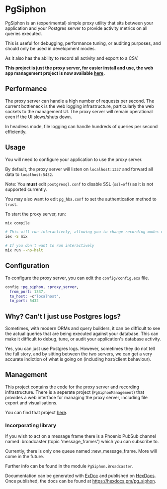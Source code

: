 # PgSiphon

PgSiphon is an (experimental) simple proxy utility that sits between your application and your Postgres server to provide activity metrics on all queries executed. 

This is useful for debugging, performance tuning, or auditing purposes, and should only be used in development modes.

As it also has the ability to record all activity and export to a CSV.

**This project is just the proxy server, for easier install and use, the web app management project is now available [here](http://www.github.com/williamthom-as/pg_siphon_management).**

## Performance

The proxy server can handle a high number of requests per second. The current bottleneck is the web logging infrastructure, particularly the web sockets to the management UI. The proxy server will remain operational even if the UI slows/shuts down.

In headless mode, file logging can handle hundreds of queries per second efficiently.

## Usage

You will need to configure your application to use the proxy server.

By default, the proxy server will listen on `localhost:1337` and forward all data to `localhost:5432`.

Note: You **must** edit `postgresql.conf` to disable SSL (`ssl=off`) as it is not supported currently.

You may also want to edit `pg_hba.conf` to set the authentication method to `trust`.

To start the proxy server, run:

```bash
mix compile

# This will run interactively, allowing you to change recording modes on the fly, perform file exports, etc.
iex -S mix

# If you don't want to run interactively
mix run --no-halt
```

## Configuration

To configure the proxy server, you can edit the `config/config.exs` file.

```elixir
config :pg_siphon, :proxy_server,
  from_port: 1337,
  to_host: ~c"localhost",
  to_port: 5432
```

## Why? Can't I just use Postgres logs?

Sometimes, with modern ORMs and query builders, it can be difficult to see the actual queries that are being executed against your database. This can make it difficult to debug, tune, or audit your application's database activity.

Yes, you can just use Postgres logs. However, sometimes they do not tell the full story, and by sitting between the two servers, we can get a very accurate indiction of what is going on (including host/client behaviour).

## Management

This project contains the code for the proxy server and recording infrastructure. There is a seperate project (`PgSiphonManagement`) that provides a web interface for managing the proxy server, including file export and visualisations.

You can find that project [here](http://www.github.com/williamthom-as/pg_siphon_management).

### Incorporating library

If you wish to act on a message frame there is a Phoenix PubSub channel named :broadcaster (topic 'message_frames') which you can subscribe to.

Currently, there is only one queue named :new_message_frame. More will come in the future.

Further info can be found in the module `PgSiphon.Broadcaster`.

Documentation can be generated with [ExDoc](https://github.com/elixir-lang/ex_doc)
and published on [HexDocs](https://hexdocs.pm). Once published, the docs can
be found at <https://hexdocs.pm/pg_siphon>.

